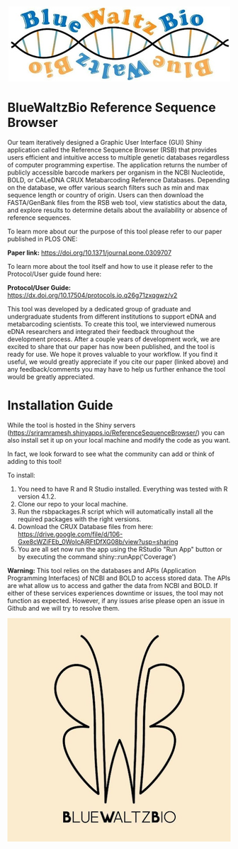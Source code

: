 <p align="center">
  <img src="https://github.com/SamuelLRapp/BlueWaltzBio/blob/master/BlueWaltzBioIcon.jpg" />
</p>

# BlueWaltzBio Reference Sequence Browser

Our team iteratively designed a Graphic User Interface (GUI) Shiny application called the Reference Sequence Browser (RSB) that provides users efficient and intuitive access to multiple genetic databases regardless of computer programming expertise. The application returns the number of publicly accessible barcode markers per organism in the NCBI Nucleotide, BOLD, or CALeDNA CRUX Metabarcoding Reference Databases. Depending on the database, we offer various search filters such as min and max sequence length or country of origin. Users can then download the FASTA/GenBank files from the RSB web tool, view statistics about the data, and explore results to determine details about the availability or absence of reference sequences.

To learn more about our the purpose of this tool please refer to our paper published in PLOS ONE:

**Paper link:** https://doi.org/10.1371/journal.pone.0309707

To learn more about the tool itself and how to use it please refer to the Protocol/User guide found here:

**Protocol/User Guide:** https://dx.doi.org/10.17504/protocols.io.q26g71zxqgwz/v2

This tool was developed by a dedicated group of graduate and undergraduate students from different institutions to support eDNA and metabarcoding scientists. To create this tool, we interviewed numerous eDNA researchers and integrated their feedback throughout the development process. After a couple years of development work, we are excited to share that our paper has now been published, and the tool is ready for use. We hope it proves valuable to your workflow. If you find it useful, we would greatly appreciate if you cite our paper (linked above) and any feedback/comments you may have to help us further enhance the tool would be greatly appreciated.

# Installation Guide

While the tool is hosted in the Shiny servers (https://sriramramesh.shinyapps.io/ReferenceSequenceBrowser/) you can also install set it up on your local machine and modify the code as you want.

In fact, we look forward to see what the community can add or think of adding to this tool!

To install:
1. You need to have R and R Studio installed. Everything was tested with R version 4.1.2.
2. Clone our repo to your local machine.
3. Run the rsbpackages.R script which will automatically install all the required packages with the right versions.
4. Download the CRUX Database files from here: https://drive.google.com/file/d/106-Gxe8cWZiFEb_0WoIcAjRFtDfXG08b/view?usp=sharing
5. You are all set now run the app using the RStudio "Run App" button or by executing the command shiny::runApp('Coverage')

**Warning:** This tool relies on the databases and APIs (Application Programming Interfaces) of NCBI and BOLD to access stored data. The APIs are what allow us to access and gather the data from NCBI and BOLD. If either of these services experiences downtime or issues, the tool may not function as expected. However, if any issues arise please open an issue in Github and we will try to resolve them.

<p align="center">
  <img src="https://github.com/SamuelLRapp/BlueWaltzBio/blob/master/BlueWaltzBioButterfly.jpg" />
</p>
